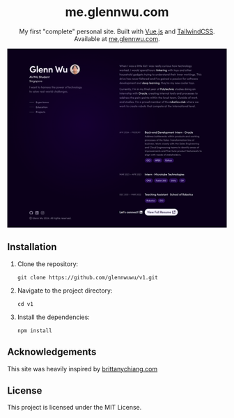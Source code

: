 <h1 align="center">
  me.glennwu.com
</h1>
<p align="center">My first "complete" personal site. Built with <a href="https://vuejs.org/" target="_blank">Vue.js</a> and <a href="https://tailwindcss.com/" target="_blank">TailwindCSS</a>. Available at <a href="https://me.glennwu.com" target="_blank">me.glennwu.com</a>.</p>

![demo](images/demo.png)

## Installation

1. Clone the repository:

   ```
   git clone https://github.com/glennwuwu/v1.git
   ```

2. Navigate to the project directory:

   ```
   cd v1
   ```

3. Install the dependencies:

   ```
   npm install
   ```

## Acknowledgements

This site was heavily inspired by [brittanychiang.com](https://brittanychiang.com/)

## License

This project is licensed under the MIT License.